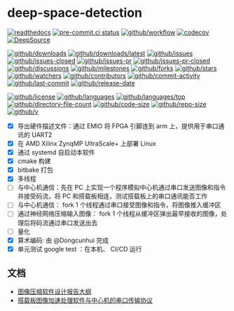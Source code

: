 # deep-space-detection

[![readthedocs](https://shields.io/readthedocs/deep-space-detection)](https://deep-space-detection.readthedocs.io)
[![pre-commit.ci status](https://results.pre-commit.ci/badge/github/Freed-Wu/deep-space-detection/main.svg)](https://results.pre-commit.ci/latest/github/Freed-Wu/deep-space-detection/main)
[![github/workflow](https://github.com/Freed-Wu/deep-space-detection/actions/workflows/main.yml/badge.svg)](https://github.com/Freed-Wu/deep-space-detection/actions)
[![codecov](https://codecov.io/gh/Freed-Wu/deep-space-detection/branch/main/graph/badge.svg)](https://codecov.io/gh/Freed-Wu/deep-space-detection)
[![DeepSource](https://deepsource.io/gh/Freed-Wu/deep-space-detection.svg/?show_trend=true)](https://deepsource.io/gh/Freed-Wu/deep-space-detection)

[![github/downloads](https://shields.io/github/downloads/Freed-Wu/deep-space-detection/total)](https://github.com/Freed-Wu/deep-space-detection/releases)
[![github/downloads/latest](https://shields.io/github/downloads/Freed-Wu/deep-space-detection/latest/total)](https://github.com/Freed-Wu/deep-space-detection/releases/latest)
[![github/issues](https://shields.io/github/issues/Freed-Wu/deep-space-detection)](https://github.com/Freed-Wu/deep-space-detection/issues)
[![github/issues-closed](https://shields.io/github/issues-closed/Freed-Wu/deep-space-detection)](https://github.com/Freed-Wu/deep-space-detection/issues?q=is%3Aissue+is%3Aclosed)
[![github/issues-pr](https://shields.io/github/issues-pr/Freed-Wu/deep-space-detection)](https://github.com/Freed-Wu/deep-space-detection/pulls)
[![github/issues-pr-closed](https://shields.io/github/issues-pr-closed/Freed-Wu/deep-space-detection)](https://github.com/Freed-Wu/deep-space-detection/pulls?q=is%3Apr+is%3Aclosed)
[![github/discussions](https://shields.io/github/discussions/Freed-Wu/deep-space-detection)](https://github.com/Freed-Wu/deep-space-detection/discussions)
[![github/milestones](https://shields.io/github/milestones/all/Freed-Wu/deep-space-detection)](https://github.com/Freed-Wu/deep-space-detection/milestones)
[![github/forks](https://shields.io/github/forks/Freed-Wu/deep-space-detection)](https://github.com/Freed-Wu/deep-space-detection/network/members)
[![github/stars](https://shields.io/github/stars/Freed-Wu/deep-space-detection)](https://github.com/Freed-Wu/deep-space-detection/stargazers)
[![github/watchers](https://shields.io/github/watchers/Freed-Wu/deep-space-detection)](https://github.com/Freed-Wu/deep-space-detection/watchers)
[![github/contributors](https://shields.io/github/contributors/Freed-Wu/deep-space-detection)](https://github.com/Freed-Wu/deep-space-detection/graphs/contributors)
[![github/commit-activity](https://shields.io/github/commit-activity/w/Freed-Wu/deep-space-detection)](https://github.com/Freed-Wu/deep-space-detection/graphs/commit-activity)
[![github/last-commit](https://shields.io/github/last-commit/Freed-Wu/deep-space-detection)](https://github.com/Freed-Wu/deep-space-detection/commits)
[![github/release-date](https://shields.io/github/release-date/Freed-Wu/deep-space-detection)](https://github.com/Freed-Wu/deep-space-detection/releases/latest)

[![github/license](https://shields.io/github/license/Freed-Wu/deep-space-detection)](https://github.com/Freed-Wu/deep-space-detection/blob/main/LICENSE)
[![github/languages](https://shields.io/github/languages/count/Freed-Wu/deep-space-detection)](https://github.com/Freed-Wu/deep-space-detection)
[![github/languages/top](https://shields.io/github/languages/top/Freed-Wu/deep-space-detection)](https://github.com/Freed-Wu/deep-space-detection)
[![github/directory-file-count](https://shields.io/github/directory-file-count/Freed-Wu/deep-space-detection)](https://github.com/Freed-Wu/deep-space-detection)
[![github/code-size](https://shields.io/github/languages/code-size/Freed-Wu/deep-space-detection)](https://github.com/Freed-Wu/deep-space-detection)
[![github/repo-size](https://shields.io/github/repo-size/Freed-Wu/deep-space-detection)](https://github.com/Freed-Wu/deep-space-detection)
[![github/v](https://shields.io/github/v/release/Freed-Wu/deep-space-detection)](https://github.com/Freed-Wu/deep-space-detection)

- [x] 导出硬件描述文件：通过 EMIO 将 FPGA 引脚连到 arm 上，提供用于串口通讯的 UART2
- [x] 在 AMD Xilinx ZynqMP UltraScale+ 上部署 Linux
- [x] 通过 systemd 自启动本软件
- [x] cmake 构建
- [x] bitbake 打包
- [x] 多线程
- [ ] 与中心机通信：先在 PC 上实现一个程序模拟中心机通过串口发送图像和指令并接受码流，将 PC 和搭载板相连，测试搭载板上的串口通讯能否工作
- [ ] 与中心机通信： fork 1 个线程通过串口接受图像和指令，将图像推入缓冲区
- [ ] 通过神经网络压缩输入图像： fork 1 个线程从缓冲区弹出最早接收的图像，处理后将码流通过串口发送出去
- [ ] 量化
- [x] 算术编码: 由 @Dongcunhui 完成
- [x] 单元测试 google test ：在本机、 CI/CD 运行

## 文档

- [图像压缩软件设计报告大纲](docs/index.md)
- [搭载板图像加速处理软件与中心机的串口传输协议](docs/resources/serial-transform-protocol.md)
